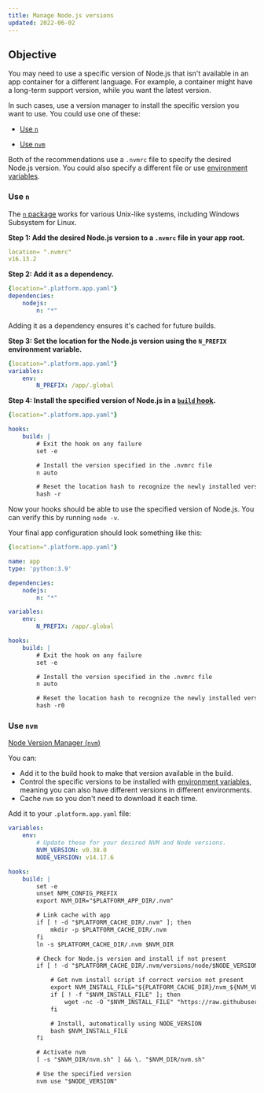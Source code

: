 ```yaml
---
title: Manage Node.js versions
updated: 2022-06-02
---
```


## Objective  

You may need to use a specific version of Node.js that isn't available in an app container for a different language.
For example, a container might have a long-term support version, while you want the latest version.

In such cases, use a version manager to install the specific version you want to use.
You could use one of these:

- [Use `n`](#use-n)

- [Use `nvm`](#use-nvm)

Both of the recommendations use a `.nvmrc` file to specify the desired Node.js version.
You could also specify a different file or use [environment variables](/pages/web_cloud/web_paas_powered_by_platform_sh/development/development-variables).

### Use `n`

The [`n` package](https://github.com/tj/n) works for various Unix-like systems,
including Windows Subsystem for Linux.

**Step 1: Add the desired Node.js version to a `.nvmrc` file in your app root.**

```yaml 
location= ".nvmrc"
v16.13.2
```

**Step 2: Add it as a dependency.**

```yaml 
{location=".platform.app.yaml"}
dependencies:
    nodejs:
        n: "*"
```
Adding it as a dependency ensures it's cached for future builds.

**Step 3: Set the location for the Node.js version using the `N_PREFIX` environment variable.**

```yaml 
{location=".platform.app.yaml"}
variables:
    env:
        N_PREFIX: /app/.global
```

**Step 4: Install the specified version of Node.js in a [`build` hook](/pages/web_cloud/web_paas_powered_by_platform_sh/configuration/configuration-app/build#build-hook).**

```yaml 
{location=".platform.app.yaml"}

hooks:
    build: |
        # Exit the hook on any failure
        set -e

        # Install the version specified in the .nvmrc file
        n auto

        # Reset the location hash to recognize the newly installed version
        hash -r
```

Now your hooks should be able to use the specified version of Node.js.
You can verify this by running `node -v`.

Your final app configuration should look something like this:

```yaml 
{location=".platform.app.yaml"}

name: app
type: 'python:3.9'

dependencies:
    nodejs:
        n: "*"

variables:
    env:
        N_PREFIX: /app/.global

hooks:
    build: |
        # Exit the hook on any failure
        set -e

        # Install the version specified in the .nvmrc file
        n auto

        # Reset the location hash to recognize the newly installed version
        hash -r0
```

### Use `nvm`

[Node Version Manager (`nvm`)](https://github.com/nvm-sh/nvm)

You can:

- Add it to the build hook to make that version available in the build.
- Control the specific versions to be installed with [environment variables](/pages/web_cloud/web_paas_powered_by_platform_sh/development/development-variables), meaning you can also have different versions in different environments.
- Cache `nvm` so you don't need to download it each time.

Add it to your `.platform.app.yaml` file:

```yaml
variables:
    env:
        # Update these for your desired NVM and Node versions.
        NVM_VERSION: v0.38.0
        NODE_VERSION: v14.17.6

hooks:
    build: |
        set -e
        unset NPM_CONFIG_PREFIX
        export NVM_DIR="$PLATFORM_APP_DIR/.nvm"

        # Link cache with app
        if [ ! -d "$PLATFORM_CACHE_DIR/.nvm" ]; then
            mkdir -p $PLATFORM_CACHE_DIR/.nvm
        fi
        ln -s $PLATFORM_CACHE_DIR/.nvm $NVM_DIR

        # Check for Node.js version and install if not present
        if [ ! -d "$PLATFORM_CACHE_DIR/.nvm/versions/node/$NODE_VERSION" ]; then

            # Get nvm install script if correct version not present
            export NVM_INSTALL_FILE="${PLATFORM_CACHE_DIR}/nvm_${NVM_VERSION}_install.sh"
            if [ ! -f "$NVM_INSTALL_FILE" ]; then
                wget -nc -O "$NVM_INSTALL_FILE" "https://raw.githubusercontent.com/nvm-sh/nvm/$NVM_VERSION/install.sh"
            fi

            # Install, automatically using NODE_VERSION
            bash $NVM_INSTALL_FILE
        fi

        # Activate nvm
        [ -s "$NVM_DIR/nvm.sh" ] && \. "$NVM_DIR/nvm.sh"

        # Use the specified version
        nvm use "$NODE_VERSION"
```